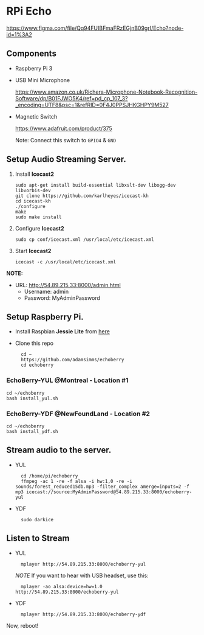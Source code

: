 # RPi Echo

https://www.figma.com/file/Qq94FUIBFmaFRzEGjnB09grI/Echo?node-id=1%3A2


## Components

- Raspberry Pi 3

- USB Mini Microphone
    
    https://www.amazon.co.uk/Richera-Microphone-Notebook-Recognition-Software/dp/B01FJWO5K4/ref=pd_cp_107_3?_encoding=UTF8&psc=1&refRID=0F4J0PPSJHKGHPY9M527

- Magnetic Switch
    
    https://www.adafruit.com/product/375
    
    Note: Connect this switch to `GPIO4` & `GND`

## Setup Audio Streaming Server.

1. Install **Icecast2**

       sudo apt-get install build-essential libxslt-dev libogg-dev libvorbis-dev
       git clone https://github.com/karlheyes/icecast-kh
       cd icecast-kh
       ./configure
       make
       sudo make install

2. Configure **Icecast2**
   
       sudo cp conf/icecast.xml /usr/local/etc/icecast.xml

3. Start **Icecast2**

       icecast -c /usr/local/etc/icecast.xml

**NOTE:** 

- URL: http://54.89.215.33:8000/admin.html
    * Username: admin
    * Password: MyAdminPassword


## Setup Raspberry Pi.

- Install Raspbian **Jessie Lite** from [here](http://downloads.raspberrypi.org/raspbian_lite/images/raspbian_lite-2017-07-05/2017-07-05-raspbian-jessie-lite.zip)

- Clone this repo
    
        cd ~
        https://github.com/adamsimms/echoberry
        cd echoberry

### EchoBerry-YUL @Montreal - Location #1
    
    cd ~/echoberry
    bash install_yul.sh

### EchoBerry-YDF @NewFoundLand - Location #2
        
    cd ~/echoberry
    bash install_ydf.sh

## Stream audio to the server.

- YUL
        
        cd /home/pi/echoberry
        ffmpeg -ac 1 -re -f alsa -i hw:1,0 -re -i sounds/forest_reduced15db.mp3 -filter_complex amerge=inputs=2 -f mp3 icecast://source:MyAdminPassword@54.89.215.33:8000/echoberry-yul

- YDF
        
        sudo darkice


## Listen to Stream

- YUL
    
        mplayer http://54.89.215.33:8000/echoberry-yul
    
    *NOTE* If you want to hear with USB headset, use this:
        
        mplayer -ao alsa:device=hw=1.0 http://54.89.215.33:8000/echoberry-yul

- YDF
    
        mplayer http://54.89.215.33:8000/echoberry-ydf

Now, reboot!
